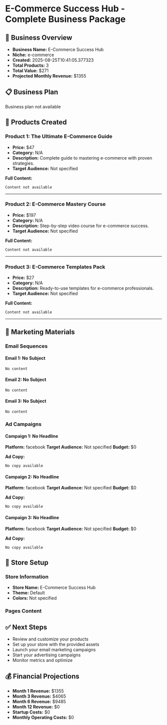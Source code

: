
# E-Commerce Success Hub - Complete Business Package

## 🚀 Business Overview
- **Business Name:** E-Commerce Success Hub
- **Niche:** e-commerce
- **Created:** 2025-08-25T10:41:05.377323
- **Total Products:** 3
- **Total Value:** $271
- **Projected Monthly Revenue:** $1355

## 📋 Business Plan
Business plan not available

## 🎯 Products Created


### Product 1: The Ultimate E-Commerce Guide
- **Price:** $47
- **Category:** N/A
- **Description:** Complete guide to mastering e-commerce with proven strategies.
- **Target Audience:** Not specified

**Full Content:**
```
Content not available
```

---

### Product 2: E-Commerce Mastery Course
- **Price:** $197
- **Category:** N/A
- **Description:** Step-by-step video course for e-commerce success.
- **Target Audience:** Not specified

**Full Content:**
```
Content not available
```

---

### Product 3: E-Commerce Templates Pack
- **Price:** $27
- **Category:** N/A
- **Description:** Ready-to-use templates for e-commerce professionals.
- **Target Audience:** Not specified

**Full Content:**
```
Content not available
```

---

## 📢 Marketing Materials

### Email Sequences

#### Email 1: No Subject
```
No content
```


#### Email 2: No Subject
```
No content
```


#### Email 3: No Subject
```
No content
```


### Ad Campaigns

#### Campaign 1: No Headline
**Platform:** facebook
**Target Audience:** Not specified
**Budget:** $0

**Ad Copy:**
```
No copy available
```


#### Campaign 2: No Headline
**Platform:** facebook
**Target Audience:** Not specified
**Budget:** $0

**Ad Copy:**
```
No copy available
```


#### Campaign 3: No Headline
**Platform:** facebook
**Target Audience:** Not specified
**Budget:** $0

**Ad Copy:**
```
No copy available
```


## 🏪 Store Setup

### Store Information
- **Store Name:** E-Commerce Success Hub
- **Theme:** Default
- **Colors:** Not specified

### Pages Content

## ✅ Next Steps

- Review and customize your products
- Set up your store with the provided assets
- Launch your email marketing campaigns
- Start your advertising campaigns
- Monitor metrics and optimize

## 💰 Financial Projections

- **Month 1 Revenue:** $1355
- **Month 3 Revenue:** $4065
- **Month 6 Revenue:** $9485
- **Month 12 Revenue:** $0
- **Startup Costs:** $0
- **Monthly Operating Costs:** $0
